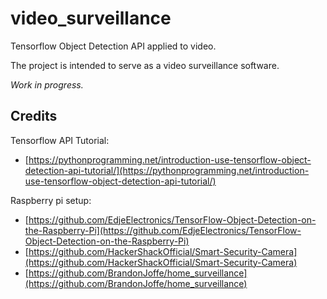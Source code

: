 # video_surveillance

Tensorflow Object Detection API applied to video.

The project is intended to serve as a video surveillance software.

*Work in progress.*

## Credits
Tensorflow API Tutorial: 
* [https://pythonprogramming.net/introduction-use-tensorflow-object-detection-api-tutorial/](https://pythonprogramming.net/introduction-use-tensorflow-object-detection-api-tutorial/)

Raspberry pi setup: 
* [https://github.com/EdjeElectronics/TensorFlow-Object-Detection-on-the-Raspberry-Pi](https://github.com/EdjeElectronics/TensorFlow-Object-Detection-on-the-Raspberry-Pi)
* [https://github.com/HackerShackOfficial/Smart-Security-Camera](https://github.com/HackerShackOfficial/Smart-Security-Camera)
* [https://github.com/BrandonJoffe/home_surveillance](https://github.com/BrandonJoffe/home_surveillance)
